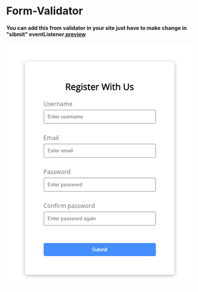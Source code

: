 # Form-Validator
<h4>You can add this from validator in your site just have to make change in "sibmit" eventListener<a href="https://itxyousafwebdev.github.io/Form-Validator/"> preview </a>
</h4>
<a href="https://itxyousafwebdev.github.io/Form-Validator/"> <img src="pic.PNG"> </a>
